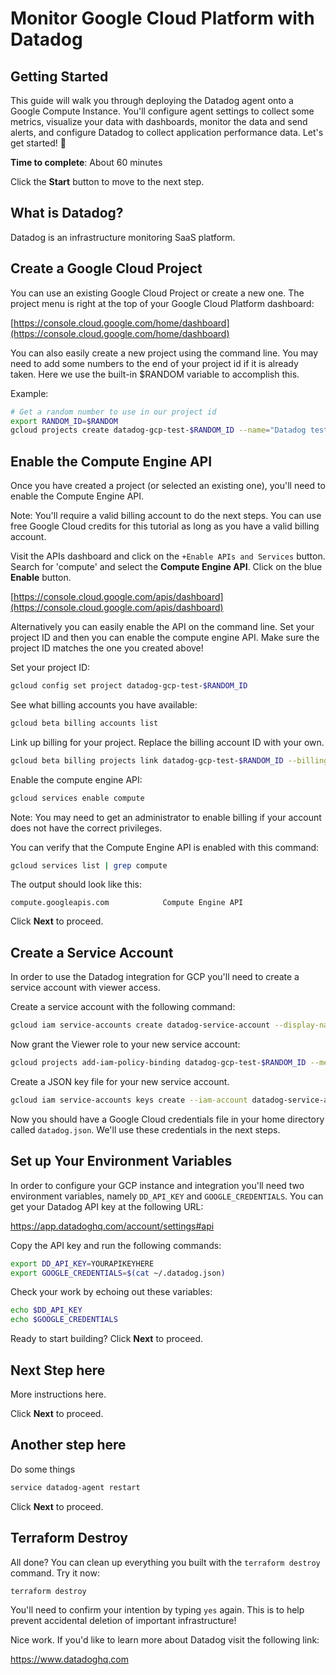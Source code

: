 # Monitor Google Cloud Platform with Datadog

## Getting Started
This guide will walk you through deploying the Datadog agent onto a Google Compute Instance. You'll configure agent settings to collect some metrics, visualize your data with dashboards, monitor the data and send alerts, and configure Datadog to collect application performance data. Let's get started! 🐶

**Time to complete**: About 60 minutes

Click the **Start** button to move to the next step.

## What is Datadog?
Datadog is an infrastructure monitoring SaaS platform.

## Create a Google Cloud Project
You can use an existing Google Cloud Project or create a new one. The project menu is right at the top of your Google Cloud Platform dashboard:

[https://console.cloud.google.com/home/dashboard](https://console.cloud.google.com/home/dashboard)

You can also easily create a new project using the command line. You may need to add some numbers to the end of your project id if it is already taken. Here we use the built-in $RANDOM variable to accomplish this.

Example:
```bash
# Get a random number to use in our project id
export RANDOM_ID=$RANDOM
gcloud projects create datadog-gcp-test-$RANDOM_ID --name="Datadog test project"
```

## Enable the Compute Engine API
Once you have created a project (or selected an existing one), you'll need to enable the Compute Engine API.

Note: You'll require a valid billing account to do the next steps. You can use free Google Cloud credits for this tutorial as long as you have a valid billing account.

Visit the APIs dashboard and click on the `+Enable APIs and Services` button. Search for 'compute' and select the **Compute Engine API**. Click on the blue **Enable** button.

[https://console.cloud.google.com/apis/dashboard](https://console.cloud.google.com/apis/dashboard)

Alternatively you can easily enable the API on the command line. Set your project ID and then you can enable the compute engine API. Make sure the project ID matches the one you created above!

Set your project ID:
```bash
gcloud config set project datadog-gcp-test-$RANDOM_ID
```

See what billing accounts you have available:
```bash
gcloud beta billing accounts list
```

Link up billing for your project. Replace the billing account ID with your own.
```bash
gcloud beta billing projects link datadog-gcp-test-$RANDOM_ID --billing-account=01234A-FGHIJ7-MNOPQ8
```

Enable the compute engine API:
```bash
gcloud services enable compute
```

Note: You may need to get an administrator to enable billing if your account does not have the correct privileges.

You can verify that the Compute Engine API is enabled with this command:
```bash
gcloud services list | grep compute
```

The output should look like this:
```
compute.googleapis.com            Compute Engine API
```

Click **Next** to proceed.

## Create a Service Account
In order to use the Datadog integration for GCP you'll need to create a service account with viewer access.

Create a service account with the following command:
```bash
gcloud iam service-accounts create datadog-service-account --display-name "Datadog Service Account"
```

Now grant the Viewer role to your new service account:
```bash
gcloud projects add-iam-policy-binding datadog-gcp-test-$RANDOM_ID --member=serviceAccount:datadog-service-account@datadog-gcp-test-$RANDOM_ID --role=roles/viewer
```

Create a JSON key file for your new service account.
```bash
gcloud iam service-accounts keys create --iam-account datadog-service-account@datadog-gcp-test-$RANDOM_ID.iam.gserviceaccount.com ~/datadog.json
```

Now you should have a Google Cloud credentials file in your home directory called `datadog.json`. We'll use these credentials in the next steps.

## Set up Your Environment Variables
In order to configure your GCP instance and integration you'll need two environment variables, namely `DD_API_KEY` and `GOOGLE_CREDENTIALS`. You can get your Datadog API key at the following URL:

https://app.datadoghq.com/account/settings#api

Copy the API key and run the following commands:

```bash
export DD_API_KEY=YOURAPIKEYHERE
export GOOGLE_CREDENTIALS=$(cat ~/.datadog.json)
```

Check your work by echoing out these variables:

```bash
echo $DD_API_KEY
echo $GOOGLE_CREDENTIALS
```

Ready to start building? Click **Next** to proceed.


## Next Step here
More instructions here.

Click **Next** to proceed.

## Another step here
Do some things

```bash
service datadog-agent restart
```

Click **Next** to proceed.

## Terraform Destroy
All done? You can clean up everything you built with the `terraform destroy` command. Try it now:

```bash
terraform destroy
```

You'll need to confirm your intention by typing `yes` again. This is to help prevent accidental deletion of important infrastructure!

Nice work. If you'd like to learn more about Datadog visit the following link:

https://www.datadoghq.com
